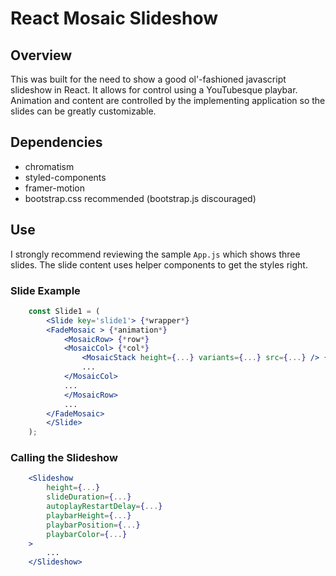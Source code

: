 # React Mosaic Slideshow

## Overview
This was built for the need to show a good ol'-fashioned javascript slideshow in React. It allows for control using a YouTubesque playbar. Animation and content are controlled by the implementing application so the slides can be greatly customizable.

## Dependencies
- chromatism
- styled-components
- framer-motion
- bootstrap.css recommended (bootstrap.js discouraged)

## Use
I strongly recommend reviewing the sample ```App.js``` which shows three slides. The slide content uses helper components to get the styles right.

### Slide Example
```jsx
    const Slide1 = (
        <Slide key='slide1'> {*wrapper*}
        <FadeMosaic > {*animation*}
            <MosaicRow> {*row*}
            <MosaicCol> {*col*}
                <MosaicStack height={...} variants={...} src={...} /> {*stack*}
                ...
            </MosaicCol>
            ...
            </MosaicRow>
            ...
        </FadeMosaic>
        </Slide>
    );
```

### Calling the Slideshow
```jsx
    <Slideshow
        height={...}
        slideDuration={...}
        autoplayRestartDelay={...}
        playbarHeight={...}
        playbarPosition={...}
        playbarColor={...}
    >
        ...
    </Slideshow>
```